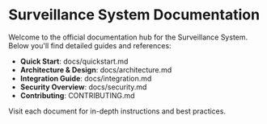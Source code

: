 # Surveillance System Documentation

Welcome to the official documentation hub for the Surveillance System. Below you'll find detailed guides and references:

- **Quick Start**: docs/quickstart.md
- **Architecture & Design**: docs/architecture.md
- **Integration Guide**: docs/integration.md
- **Security Overview**: docs/security.md
- **Contributing**: CONTRIBUTING.md

Visit each document for in-depth instructions and best practices.
